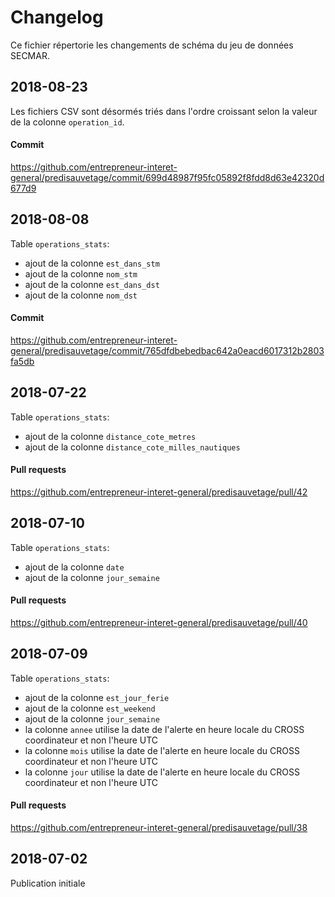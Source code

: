 # Changelog
Ce fichier répertorie les changements de schéma du jeu de données SECMAR.

## 2018-08-23
Les fichiers CSV sont désormés triés dans l'ordre croissant selon la valeur de la colonne `operation_id`.

#### Commit
https://github.com/entrepreneur-interet-general/predisauvetage/commit/699d48987f95fc05892f8fdd8d63e42320d677d9

## 2018-08-08
Table `operations_stats`:
- ajout de la colonne `est_dans_stm`
- ajout de la colonne `nom_stm`
- ajout de la colonne `est_dans_dst`
- ajout de la colonne `nom_dst`

#### Commit
https://github.com/entrepreneur-interet-general/predisauvetage/commit/765dfdbebedbac642a0eacd6017312b2803fa5db

## 2018-07-22
Table `operations_stats`:
- ajout de la colonne `distance_cote_metres`
- ajout de la colonne `distance_cote_milles_nautiques`

#### Pull requests
https://github.com/entrepreneur-interet-general/predisauvetage/pull/42

## 2018-07-10
Table `operations_stats`:
- ajout de la colonne `date`
- ajout de la colonne `jour_semaine`

#### Pull requests
https://github.com/entrepreneur-interet-general/predisauvetage/pull/40

## 2018-07-09
Table `operations_stats`:
- ajout de la colonne `est_jour_ferie`
- ajout de la colonne `est_weekend`
- ajout de la colonne `jour_semaine`
- la colonne `annee` utilise la date de l'alerte en heure locale du CROSS coordinateur et non l'heure UTC
- la colonne `mois` utilise la date de l'alerte en heure locale du CROSS coordinateur et non l'heure UTC
- la colonne `jour` utilise la date de l'alerte en heure locale du CROSS coordinateur et non l'heure UTC

#### Pull requests
https://github.com/entrepreneur-interet-general/predisauvetage/pull/38

## 2018-07-02
Publication initiale
